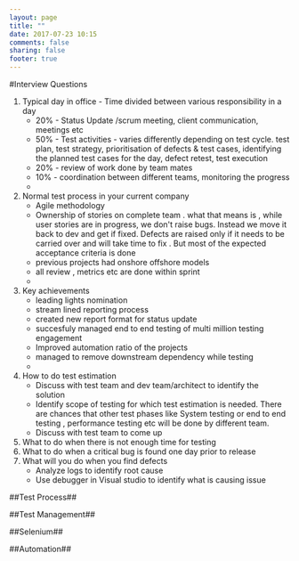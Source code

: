 ```yaml
---
layout: page
title: ""
date: 2017-07-23 10:15
comments: false
sharing: false
footer: true
---
```

#Interview Questions
1. Typical day in office - Time divided between various responsibility in a day
	* 	20% - Status Update /scrum meeting, client communication, meetings etc
	*  50% - Test activities - varies differently depending on test cycle. test plan, test strategy, prioritisation of defects & test cases, identifying the planned test cases for the day, defect retest, test execution 
	*  20% - review of work done by team mates
	*  10% - coordination between different teams, monitoring the progress
	*  
2. Normal test process in your current company
	* Agile methodology 
	* Ownership of stories on complete team . what that means is , while user stories are in progress, we don't raise bugs. Instead we move it back to dev and get if fixed. Defects are raised only if it needs to be carried over and will take time to fix . But most of the expected acceptance criteria is done
	* previous projects had onshore offshore models
	* all review , metrics etc are done within sprint
	* 
3. Key achievements
	* leading lights nomination
	* stream lined reporting process
	* created new report format for status update
	* succesfuly managed end to end testing of multi million testing engagement
	* Improved automation ratio of the projects
	* managed to remove downstream dependency while testing
	*
4. How to do test estimation
	* Discuss with test team and dev team/architect to identify the solution
	* Identify scope of testing for which test estimation is needed. There are chances that other test phases like System testing or end to end testing , performance testing etc will be done by different team.
	* Discuss with test team to come up 
5. What to do when there is not enough time for testing
6. What to do when a critical bug is found one day prior to release
7. What will you do when you find defects
  	* Analyze logs to identify root cause
  	* Use debugger in Visual studio to identify what is causing issue

##Test Process##

##Test Management##

##Selenium##

##Automation##